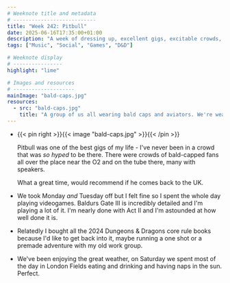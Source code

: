 ```yaml
---
# Weeknote title and metadata
# ---------------------------
title: "Week 242: Pitbull"
date: 2025-06-16T17:35:00+01:00
description: "A week of dressing up, excellent gigs, excitable crowds, playing Baldurs Gate, spending too much money on my hobbies, and a lovely day in the park."
tags: ["Music", "Social", "Games", "D&D"]

# Weeknote display
# ----------------
highlight: "lime"

# Images and resources
# --------------------
mainImage: "bald-caps.jpg"
resources:
  - src: "bald-caps.jpg"
    title: "A group of us all wearing bald caps and aviators. We're wearing white shirts with a black tie and we look like a crowd of Pitbulls"
---
```


  * {{< pin right >}}{{< image "bald-caps.jpg" >}}{{< /pin >}}

    Pitbull was one of the best gigs of my life - I've never been in a crowd that was _so hyped_ to be there. There were crowds of bald-capped fans all over the place near the O2 and on the tube there, many with speakers.

    What a great time, would recommend if he comes back to the UK.

  * We took Monday _and_ Tuesday off but I felt fine so I spent the whole day playing videogames. Baldurs Gate III is incredibly detailed and I'm playing a lot of it. I'm nearly done with Act II and I'm astounded at how well done it is.

  * Relatedly I bought all the 2024 Dungeons & Dragons core rule books because I'd like to get back into it, maybe running a one shot or a premade adventure with my old work group.

  * We've been enjoying the great weather, on Saturday we spent most of the day in London Fields eating and drinking and having naps in the sun. Perfect.
